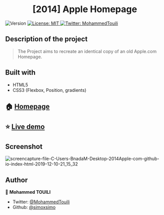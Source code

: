 <h1 align="center">[2014] Apple Homepage</h1>
<p>
  <img alt="Version" src="https://img.shields.io/badge/version-0.0.1-blue.svg?cacheSeconds=2592000" />
  <a href="#" target="_blank">
    <img alt="License: MIT " src="https://img.shields.io/badge/License-MIT -yellow.svg" />
  </a>
  <a href="https://twitter.com/MohammedTouili " target="_blank">
    <img alt="Twitter: MohammedTouili " src="https://img.shields.io/twitter/follow/MohammedTouili .svg?style=social" />
  </a>
</p>

## Description of the project 

>The Project aims to recreate an identical copy of an old Apple.com Homepage.

## Built with
<ul>
  <li>HTML5</li>
  <li>CSS3 (Flexbox, Position, gradients)</li>
</ul>

## 🏠 [Homepage](https://github.com/simoxsimo/2014Apple.com)

## ⭐️ [Live demo](https://rawcdn.githack.com/simoxsimo/2014Apple.com/28ef582b88e583f0abd0772335510a7ea3792bf4/index.html)

## Screenshot
![screencapture-file-C-Users-BnadaM-Desktop-2014Apple-com-github-io-index-html-2019-12-10-21_15_32](https://user-images.githubusercontent.com/57480558/70569783-80e6b580-1b92-11ea-8461-e51a030df8e1.png)

## Author

👤 **Mohammed TOUILI**
 
* Twitter: [@MohammedTouili](https://twitter.com/MohammedTouili )
* Github: [@simoxsimo](https://github.com/https:\/\/github.com\/simoxsimo)
